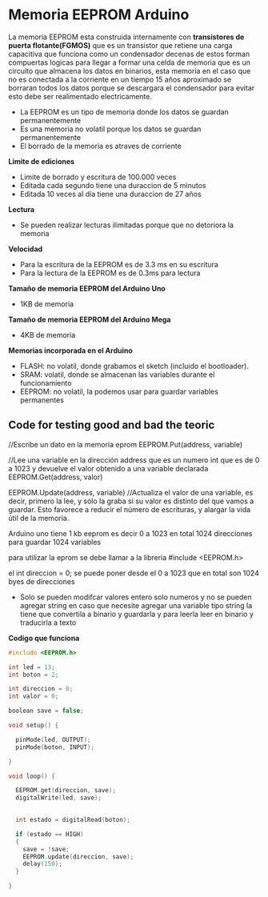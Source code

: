 # Memoria EEPROM Arduino

La memoria EEPROM esta construida internamente con **transistores de puerta flotante(FGMOS)** que es un transistor que retiene una carga capacitiva que funciona como un condensador decenas de estos forman compuertas logicas para llegar a formar una celda de memoria que es un circuito que almacena los datos en binarios, esta memoria en el caso que no es conectada a la corriente en un tiempo 15 años aproximado se borraran todos los datos porque se descargara el condensador para evitar esto debe ser realimentado electricamente.

* La EEPROM es un tipo de memoria donde los datos se guardan permanentemente
* Es una memoria no volatil porque los datos se guardan permanentemente
* El borrado de la memoria es atraves de corriente


**Limite de ediciones**
* Limite de borrado y escritura de 100.000 veces 
* Editada cada segundo tiene una duraccion de 5 minutos
* Editada 10 veces al dia tiene una duraccion de 27 años

**Lectura**
* Se pueden realizar lecturas ilimitadas porque que no detoriora la memoria

**Velocidad**
* Para la escritura de la EEPROM es de 3.3 ms en su escritura 
* Para la lectura de la EEPROM es de 0.3ms para lectura


**Tamaño de memoria EEPROM del Arduino Uno**
* 1KB de memoria

**Tamaño de memoria EEPROM del Arduino Mega**
* 4KB de memoria

**Memorias incorporada en el Arduino**
* FLASH: no volatil, donde grabamos el sketch (incluido el bootloader).
* SRAM: volatil, donde se almacenan las variables durante el funcionamiento
* EEPROM: no volatil, la podemos usar para guardar variables permanentes

## Code for testing good and bad the teoric 


//Escribe un dato en la memoria eprom
EEPROM.Put(address, variable) 

//Lee una variable en la dirección address que es un numero int que es de 0 a 1023 y devuelve el valor obtenido a una variable declarada 
EEPROM.Get(address, valor) 

EEPROM.Update(address, variable)
//Actualiza el valor de una variable, es decir, primero la lee, y sólo la graba si su valor es distinto del que vamos a guardar. Esto favorece a reducir el número de escrituras, y alargar la vida útil de la memoria.


Arduino uno tiene 1 kb eeprom es decir 0 a 1023 en total 1024 direcciones para guardar 1024 variables


para utilizar la eprom se debe llamar a la libreria #include <EEPROM.h>


el int direccion = 0; se puede poner desde el 0 a 1023 que en total son 1024 byes de direcciones

* Solo se pueden modifcar valores entero solo numeros y no se pueden agregar string en caso que necesite agregar una variable tipo string la tiene que convertila a binario y guardarla y para leerla leer en binario y traducirla a texto


**Codigo que funciona**

```c++
#include <EEPROM.h>

int led = 13;
int boton = 2;

int direccion = 0;
int valor = 0;

boolean save = false;

void setup() {

  pinMode(led, OUTPUT);
  pinMode(boton, INPUT);

}

void loop() {

  EEPROM.get(direccion, save);
  digitalWrite(led, save);
  

  int estado = digitalRead(boton);

  if (estado == HIGH)
  {
    save = !save;
    EEPROM.update(direccion, save);
    delay(150);
  }

}
``` 

